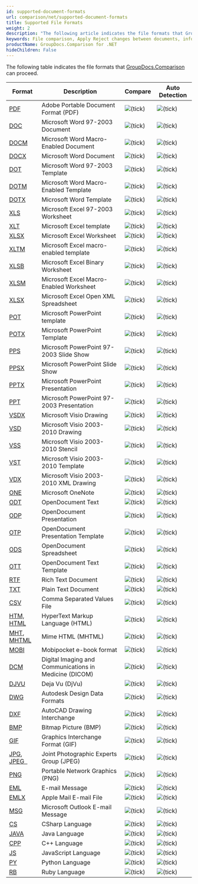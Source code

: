 ```yaml
---
id: supported-document-formats
url: comparison/net/supported-document-formats
title: Supported File Formats
weight: 2
description: "The following article indicates the file formats that GroupDocs.Comparison can work with."
keywords: File comparison, Apply Reject changes between documents, information extraction
productName: GroupDocs.Comparison for .NET
hideChildren: False
---
```


The following table indicates the file formats that [GroupDocs.Comparison](https://products.groupdocs.com/comparison/net) can proceed.

| Format                                                                                                                      | Description                                            | Compare                                     | Auto Detection                              |
| --------------------------------------------------------------------------------------------------------------------------- | ------------------------------------------------------ | ------------------------------------------- | ------------------------------------------- |
| [PDF](https://docs.fileformat.com/pdf/)                                                                                     | Adobe Portable Document Format (PDF)                   | ![(tick)](/comparison/net/images/check.png) | ![(tick)](/comparison/net/images/check.png) |
| [DOC](https://docs.fileformat.com/word-processing/doc/)                                                                     | Microsoft Word 97-2003 Document                        | ![(tick)](/comparison/net/images/check.png) | ![(tick)](/comparison/net/images/check.png) |
| [DOCM](https://docs.fileformat.com/word-processing/docm/)                                                                   | Microsoft Word Macro-Enabled Document                  | ![(tick)](/comparison/net/images/check.png) | ![(tick)](/comparison/net/images/check.png) |
| [DOCX](https://docs.fileformat.com/word-processing/docx/)                                                                   | Microsoft Word Document                                | ![(tick)](/comparison/net/images/check.png) | ![(tick)](/comparison/net/images/check.png) |
| [DOT](https://docs.fileformat.com/word-processing/dot/)                                                                     | Microsoft Word 97-2003 Template                        | ![(tick)](/comparison/net/images/check.png) | ![(tick)](/comparison/net/images/check.png) |
| [DOTM](https://docs.fileformat.com/word-processing/dotm/)                                                                   | Microsoft Word Macro-Enabled Template                  | ![(tick)](/comparison/net/images/check.png) | ![(tick)](/comparison/net/images/check.png) |
| [DOTX](https://docs.fileformat.com/word-processing/dotx/)                                                                   | Microsoft Word Template                                | ![(tick)](/comparison/net/images/check.png) | ![(tick)](/comparison/net/images/check.png) |
| [XLS](https://docs.fileformat.com/spreadsheet/xls/)                                                                         | Microsoft Excel 97-2003 Worksheet                      | ![(tick)](/comparison/net/images/check.png) | ![(tick)](/comparison/net/images/check.png) |
| [XLT](https://docs.fileformat.com/spreadsheet/xlt/)                                                                         | Microsoft Excel template                               | ![(tick)](/comparison/net/images/check.png) | ![(tick)](/comparison/net/images/check.png) |
| [XLSX](https://docs.fileformat.com/spreadsheet/xlsx/)                                                                       | Microsoft Excel Worksheet                              | ![(tick)](/comparison/net/images/check.png) | ![(tick)](/comparison/net/images/check.png) |
| [XLTM](https://docs.fileformat.com/spreadsheet/xltm/)                                                                       | Microsoft Excel macro-enabled template                 | ![(tick)](/comparison/net/images/check.png) | ![(tick)](/comparison/net/images/check.png) |
| [XLSB](https://docs.fileformat.com/spreadsheet/xlsb/)                                                                       | Microsoft Excel Binary Worksheet                       | ![(tick)](/comparison/net/images/check.png) | ![(tick)](/comparison/net/images/check.png) |
| [XLSM](https://docs.fileformat.com/spreadsheet/xlsm/)                                                                       | Microsoft Excel Macro-Enabled Worksheet                | ![(tick)](/comparison/net/images/check.png) | ![(tick)](/comparison/net/images/check.png) |
| [XLSX](https://docs.fileformat.com/spreadsheet/xlsx/)                                                                       | Microsoft Excel Open XML Spreadsheet                   | ![(tick)](/comparison/net/images/check.png) | ![(tick)](/comparison/net/images/check.png) |
| [POT](https://docs.fileformat.com/presentation/pot/)                                                                        | Microsoft PowerPoint template                          | ![(tick)](/comparison/net/images/check.png) | ![(tick)](/comparison/net/images/check.png) |
| [POTX](https://docs.fileformat.com/presentation/potx/)                                                                      | Microsoft PowerPoint Template                          | ![(tick)](/comparison/net/images/check.png) | ![(tick)](/comparison/net/images/check.png) |
| [PPS](https://docs.fileformat.com/presentation/pps/)                                                                        | Microsoft PowerPoint 97-2003 Slide Show                | ![(tick)](/comparison/net/images/check.png) | ![(tick)](/comparison/net/images/check.png) |
| [PPSX](https://docs.fileformat.com/presentation/ppsx/)                                                                      | Microsoft PowerPoint Slide Show                        | ![(tick)](/comparison/net/images/check.png) | ![(tick)](/comparison/net/images/check.png) |
| [PPTX](https://docs.fileformat.com/presentation/pptx/)                                                                      | Microsoft PowerPoint Presentation                      | ![(tick)](/comparison/net/images/check.png) | ![(tick)](/comparison/net/images/check.png) |
| [PPT](https://docs.fileformat.com/presentation/ppt/)                                                                        | Microsoft PowerPoint 97-2003 Presentation              | ![(tick)](/comparison/net/images/check.png) | ![(tick)](/comparison/net/images/check.png) |
| [VSDX](https://docs.fileformat.com/image/vsdx/)                                                                             | Microsoft Visio Drawing                                | ![(tick)](/comparison/net/images/check.png) | ![(tick)](/comparison/net/images/check.png) |
| [VSD](https://docs.fileformat.com/image/vsd/)                                                                               | Microsoft Visio 2003-2010 Drawing                      | ![(tick)](/comparison/net/images/check.png) | ![(tick)](/comparison/net/images/check.png) |
| [VSS](https://docs.fileformat.com/image/vss/)                                                                               | Microsoft Visio 2003-2010 Stencil                      | ![(tick)](/comparison/net/images/check.png) | ![(tick)](/comparison/net/images/check.png) |
| [VST](https://docs.fileformat.com/image/vst/)                                                                               | Microsoft Visio 2003-2010 Template                     | ![(tick)](/comparison/net/images/check.png) | ![(tick)](/comparison/net/images/check.png) |
| [VDX](https://docs.fileformat.com/image/vdx/)                                                                               | Microsoft Visio 2003-2010 XML Drawing                  | ![(tick)](/comparison/net/images/check.png) | ![(tick)](/comparison/net/images/check.png) |
| [ONE](https://docs.fileformat.com/note-taking/one/)                                                                         | Microsoft OneNote                                      | ![(tick)](/comparison/net/images/check.png) | ![(tick)](/comparison/net/images/check.png) |
| [ODT](https://docs.fileformat.com/word-processing/odt/)                                                                     | OpenDocument Text                                      | ![(tick)](/comparison/net/images/check.png) | ![(tick)](/comparison/net/images/check.png) |
| [ODP](https://docs.fileformat.com/presentation/odp/)                                                                        | OpenDocument Presentation                              | ![(tick)](/comparison/net/images/check.png) | ![(tick)](/comparison/net/images/check.png) |
| [OTP](https://docs.fileformat.com/presentation/otp/)                                                                        | OpenDocument Presentation Template                     | ![(tick)](/comparison/net/images/check.png) | ![(tick)](/comparison/net/images/check.png) |
| [ODS](https://docs.fileformat.com/spreadsheet/ods/)                                                                         | OpenDocument Spreadsheet                               | ![(tick)](/comparison/net/images/check.png) | ![(tick)](/comparison/net/images/check.png) |
| [OTT](https://docs.fileformat.com/word-processing/ott/)                                                                     | OpenDocument Text Template                             | ![(tick)](/comparison/net/images/check.png) | ![(tick)](/comparison/net/images/check.png) |
| [RTF](https://docs.fileformat.com/word-processing/rtf/)                                                                     | Rich Text Document                                     | ![(tick)](/comparison/net/images/check.png) | ![(tick)](/comparison/net/images/check.png) |
| [TXT](https://docs.fileformat.com/word-processing/txt/)                                                                     | Plain Text Document                                    | ![(tick)](/comparison/net/images/check.png) | ![(tick)](/comparison/net/images/check.png) |
| [CSV](https://docs.fileformat.com/spreadsheet/csv/)                                                                         | Comma Separated Values File                            | ![(tick)](/comparison/net/images/check.png) | ![(tick)](/comparison/net/images/check.png) |
| [HTM, HTML](https://docs.fileformat.com/web/html/)                                                                          | HyperText Markup Language (HTML)                       | ![(tick)](/comparison/net/images/check.png) | ![(tick)](/comparison/net/images/check.png) |
| [MHT](https://docs.fileformat.com/web/mhtml/), [MHTML](https://docs.fileformat.com/web/mhtml/)                              | Mime HTML (MHTML)                                      | ![(tick)](/comparison/net/images/check.png) | ![(tick)](/comparison/net/images/check.png) |
| [MOBI](https://docs.fileformat.com/ebook/mobi/)                                                                             | Mobipocket e-book format                               | ![(tick)](/comparison/net/images/check.png) | ![(tick)](/comparison/net/images/check.png) |
| [DCM](https://docs.fileformat.com/image/dcm/)                                                                               | Digital Imaging and Communications in Medicine (DICOM) | ![(tick)](/comparison/net/images/check.png) | ![(tick)](/comparison/net/images/check.png) |
| [DJVU](https://docs.fileformat.com/image/djvu/)                                                                             | Deja Vu (DjVu)                                         | ![(tick)](/comparison/net/images/check.png) | ![(tick)](/comparison/net/images/check.png) |
| [DWG](https://docs.fileformat.com/cad/dwg/)                                                                                 | Autodesk Design Data Formats                           | ![(tick)](/comparison/net/images/check.png) | ![(tick)](/comparison/net/images/check.png) |
| [DXF](https://docs.fileformat.com/cad/dxf/)                                                                                 | AutoCAD Drawing Interchange                            | ![(tick)](/comparison/net/images/check.png) | ![(tick)](/comparison/net/images/check.png) |
| [BMP](https://docs.fileformat.com/image/bmp/)                                                                               | Bitmap Picture (BMP)                                   | ![(tick)](/comparison/net/images/check.png) | ![(tick)](/comparison/net/images/check.png) |
| [GIF](https://docs.fileformat.com/image/gif/)                                                                               | Graphics Interchange Format (GIF)                      | ![(tick)](/comparison/net/images/check.png) | ![(tick)](/comparison/net/images/check.png) |
| [JPG](https://docs.fileformat.com/specification/image/jpeg), [JPEG  ](https://docs.fileformat.com/specification/image/jpeg) | Joint Photographic Experts Group (JPEG)                | ![(tick)](/comparison/net/images/check.png) | ![(tick)](/comparison/net/images/check.png) |
| [PNG](https://docs.fileformat.com/image/png/)                                                                               | Portable Network Graphics (PNG)                        | ![(tick)](/comparison/net/images/check.png) | ![(tick)](/comparison/net/images/check.png) |
| [EML](https://docs.fileformat.com/email/eml/)                                                                               | E-mail Message                                         | ![(tick)](/comparison/net/images/check.png) | ![(tick)](/comparison/net/images/check.png) |
| [EMLX](https://docs.fileformat.com/email/emlx/)                                                                             | Apple Mail E-mail File                                 | ![(tick)](/comparison/net/images/check.png) | ![(tick)](/comparison/net/images/check.png) |
| [MSG](https://docs.fileformat.com/email/msg/)                                                                               | Microsoft Outlook E-mail Message                       | ![(tick)](/comparison/net/images/check.png) | ![(tick)](/comparison/net/images/check.png) |
| [CS](https://docs.fileformat.com/programming/cs/)                                                                           | CSharp Language                                        | ![(tick)](/comparison/net/images/check.png) | ![(tick)](/comparison/net/images/check.png) |
| [JAVA](https://docs.fileformat.com/programming/java/)                                                                       | Java Language                                          | ![(tick)](/comparison/net/images/check.png) | ![(tick)](/comparison/net/images/check.png) |
| [CPP](https://docs.fileformat.com/programming/cpp/)                                                                         | C++ Language                                           | ![(tick)](/comparison/net/images/check.png) | ![(tick)](/comparison/net/images/check.png) |
| [JS](https://docs.fileformat.com/web/js/)                                                                                   | JavaScript Language                                    | ![(tick)](/comparison/net/images/check.png) | ![(tick)](/comparison/net/images/check.png) |
| [PY](https://docs.fileformat.com/programming/py/)                                                                           | Python Language                                        | ![(tick)](/comparison/net/images/check.png) | ![(tick)](/comparison/net/images/check.png) |
| [RB](https://docs.fileformat.com/ebook/rb/)                                                                                 | Ruby Language                                          | ![(tick)](/comparison/net/images/check.png) | ![(tick)](/comparison/net/images/check.png) |
